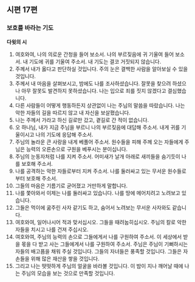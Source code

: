 ## 시편 17편

### 보호를 바라는 기도
**다윗의 시**
1. 여호와여, 나의 의로운 간청을 들어 보소서. 나의 부르짖음에 귀 기울여 들어 보소서. 내 기도에 귀를 기울여 주소서. 내 기도는 결코 거짓되지 않습니다.
2. 주께서 내가 옳다고 판단하실 것입니다. 주의 눈은 결백한 사람을 알아보실 수 있을 것입니다.
3. 주께서 내 마음을 살펴보시고, 밤에도 나를 조사하셨습니다. 잘못을 찾으려 하셨으나 아무 잘못도 발견하지 못하셨습니다. 나는 입으로 죄를 짓지 않겠다고 결심했습니다.
4. 다른 사람들이 어떻게 행동하든지 상관없이 나는 주님의 말씀을 따랐습니다. 나는 악한 자들의 길을 따르지 않고 내 자신을 보살폈습니다.
5. 나는 주께서 가라고 하신 길로만 갔고, 곁길로 간 적이 없습니다.
6. 오 하나님, 내가 지금 주님을 부르니 나의 부르짖음에 대답해 주소서. 내게 귀를 기울이시고 나의 기도에 응답해 주소서.
7. 주님의 놀라운 큰 사랑을 내게 베풀어 주소서. 원수들을 피해 주께 오는 자들에게 주님은 능력의 오른손으로 구원을 베푸시는 분이십니다.
8. 주님의 눈동자처럼 나를 지켜 주소서. 어미새가 날개 아래로 새끼들을 숨기듯이 나를 보호해 주소서.
9. 나를 공격하는 악한 자들로부터 지켜 주소서. 나를 둘러싸고 있는 무서운 원수들로부터 보호해 주소서.
10. 그들의 마음은 기름기로 굳어졌고 거만하게 말합니다.
11. 나를 쫓아와서 이제는 나를 둘러싸고 있습니다. 나를 땅에 메어치려고 노려보고 있습니다.
12. 그들은 먹이에 굶주린 사자 같기도 하고, 숨어서 노려보는 무서운 사자와도 같습니다.
13. 여호와여, 일어나시어 적과 맞서십시오. 그들을 때려눕히십시오. 주님의 칼로 악한 자들을 치시고 나를 건져 주십시오.
14. 여호와여, 주님의 능력의 손으로 그들에게서 나를 구원하여 주소서. 이 세상에서 받을 몫을 다 받고 사는 그들에게서 나를 구원하여 주소서. 주님은 주님이 기뻐하시는 자들의 배고픔을 채워 주실 것입니다. 그들의 자녀들은 풍족할 것입니다. 그들은 자손들을 위해 많은 재산을 쌓을 것입니다.
15. 그리고 나는 떳떳하게 주님의 얼굴을 바라볼 것입니다. 이 밤이 지나 깨어날 때에 나는 주님의 모습을 보는 것으로 만족할 것입니다.